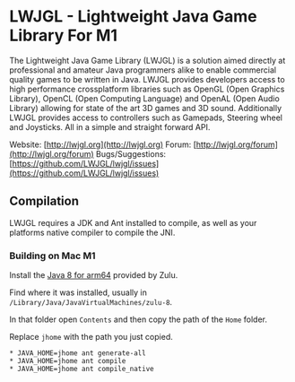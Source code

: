 LWJGL - Lightweight Java Game Library For M1
======



The Lightweight Java Game Library (LWJGL) is a solution aimed directly at professional and amateur Java programmers alike to enable commercial quality games to be written in Java. 
LWJGL provides developers access to high performance crossplatform libraries such as OpenGL (Open Graphics Library), OpenCL (Open Computing Language) and OpenAL (Open Audio Library) allowing for state of the art 3D games and 3D sound.
Additionally LWJGL provides access to controllers such as Gamepads, Steering wheel and Joysticks.
All in a simple and straight forward API.

Website: [http://lwjgl.org](http://lwjgl.org)
Forum: [http://lwjgl.org/forum](http://lwjgl.org/forum)
Bugs/Suggestions: [https://github.com/LWJGL/lwjgl/issues](https://github.com/LWJGL/lwjgl/issues)

Compilation
-----------

LWJGL requires a JDK and Ant installed to compile, as well as your platforms native compiler to compile the JNI.

### Building on Mac M1

Install the [Java 8 for arm64](https://www.azul.com/downloads/?version=java-8-lts&os=macos&architecture=arm-64-bit&package=jdk) provided by Zulu.

Find where it was installed, usually in `/Library/Java/JavaVirtualMachines/zulu-8`.

In that folder open `Contents` and then copy the path of the `Home` folder.

Replace `jhome` with the path you just copied.

```
* JAVA_HOME=jhome ant generate-all
* JAVA_HOME=jhome ant compile
* JAVA_HOME=jhome ant compile_native
```
